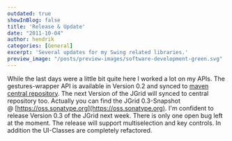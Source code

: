 ```yaml
---
outdated: true
showInBlog: false
title: 'Release & Update'
date: "2011-10-04"
author: hendrik
categories: [General]
excerpt: 'Several updates for my Swing related libraries.'
preview_image: "/posts/preview-images/software-development-green.svg"
---
```

While the last days were a little bit quite here I worked a lot on my APIs. The gestures-wrapper API is available in Version 0.2 and synced to [maven central repository](http://search.maven.org/). The next Version of the JGrid will synced to central repository too. Actually you can find the JGrid 0.3-Snapshot @ [https://oss.sonatype.org](https://oss.sonatype.org). I'm confident to release Version 0.3 of the JGrid next week. There is only one open bug left at the moment. The release will support multiselection and key controls. In addition the UI-Classes are completely refactored.
